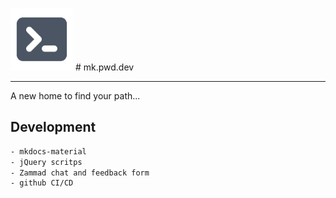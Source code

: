 <img src="/docs/images/terminal_icon.png" alt="pwd" width="100px"> # mk.pwd.dev 

---

A new home to find your path...

## Development

```bash
- mkdocs-material
- jQuery scritps
- Zammad chat and feedback form
- github CI/CD

